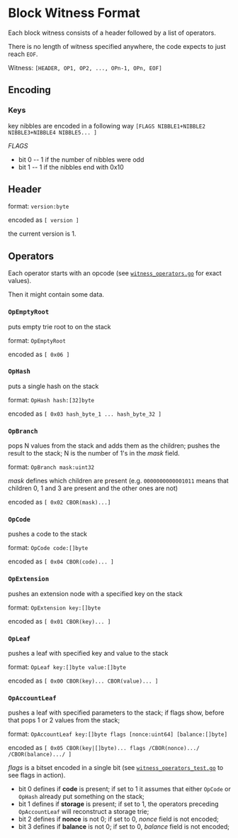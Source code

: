 # Block Witness Format

Each block witness consists of a header followed by a list of operators.

There is no length of witness specified anywhere, the code expects to just reach `EOF`.

Witness: `[HEADER, OP1, OP2, ..., OPn-1, OPn, EOF]`

## Encoding

### Keys

key nibbles are encoded in a following way `[FLAGS NIBBLE1+NIBBLE2 NIBBLE3+NIBBLE4 NIBBLE5... ]`

*FLAGS*
* bit 0 -- 1 if the number of nibbles were odd
* bit 1 -- 1 if the nibbles end with 0x10

## Header

format: `version:byte`

encoded as `[ version ]`

the current version is 1.

## Operators

Each operator starts with an opcode (see [`witness_operators.go`](../../execution/trie/witness_operators.go) for exact values).

Then it might contain some data.

### `OpEmptyRoot` 

puts empty trie root to on the stack

format: `OpEmptyRoot` 

encoded as `[ 0x06 ]`

### `OpHash` 

puts a single hash on the stack

format: `OpHash hash:[32]byte`

encoded as `[ 0x03 hash_byte_1 ... hash_byte_32 ]`

### `OpBranch`

pops N values from the stack and adds them as the children; pushes the result to the stack; N is the number of 1's in the *mask* field.

format: `OpBranch mask:uint32`

*mask* defines which children are present 
(e.g. `0000000000001011` means that children 0, 1 and 3 are present and the other ones are not)

encoded as `[ 0x02 CBOR(mask)...]`

### `OpCode`

pushes a code to the stack

format: `OpCode code:[]byte`

encoded as `[ 0x04 CBOR(code)... ]`

### `OpExtension`

pushes an extension node with a specified key on the stack

format: `OpExtension key:[]byte` 

encoded as `[ 0x01 CBOR(key)... ]`

### `OpLeaf`

pushes a leaf with specified key and value to the stack

format: `OpLeaf key:[]byte value:[]byte` 

encoded as `[ 0x00 CBOR(key)... CBOR(value)... ]`

### `OpAccountLeaf`

pushes a leaf with specified parameters to the stack; if flags show, before that pops 1 or 2 values from the stack;

format: `OpAccountLeaf key:[]byte flags [nonce:uint64] [balance:[]byte]` 

encoded as `[ 0x05 CBOR(key|[]byte)... flags /CBOR(nonce).../ /CBOR(balance).../ ]`
  
*flags* is a bitset encoded in a single bit (see [`witness_operators_test.go`](../../execution/trie/witness_operators_test.go) to see flags in action).
* bit 0 defines if **code** is present; if set to 1 it assumes that either `OpCode` or `OpHash` already put something on the stack;
* bit 1 defines if **storage** is present; if set to 1, the operators preceding `OpAccountLeaf` will reconstruct a storage trie;
* bit 2 defines if **nonce** is not 0; if set to 0, *nonce* field is not encoded;
* bit 3 defines if **balance** is not 0; if set to 0, *balance* field is not encoded;

